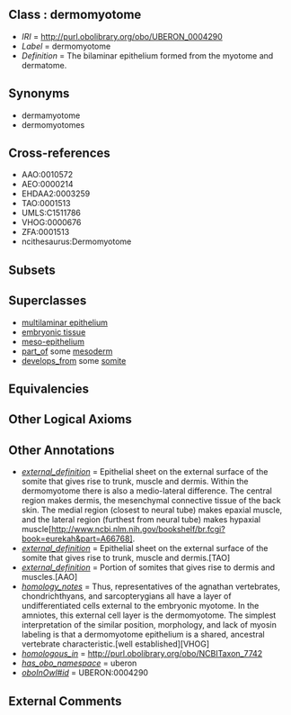 
## Class : dermomyotome

 * *IRI* = http://purl.obolibrary.org/obo/UBERON_0004290
 * *Label* = dermomyotome
 * *Definition* = The bilaminar epithelium formed from the myotome and dermatome.

## Synonyms

 * dermamyotome
 * dermomyotomes

## Cross-references

 * AAO:0010572
 * AEO:0000214
 * EHDAA2:0003259
 * TAO:0001513
 * UMLS:C1511786
 * VHOG:0000676
 * ZFA:0001513
 * ncithesaurus:Dermomyotome

## Subsets


## Superclasses

 * [multilaminar epithelium](../../UBERON/86/UBERON_0000486.md)
 * [embryonic tissue](../../UBERON/91/UBERON_0005291.md)
 * [meso-epithelium](../../UBERON/75/UBERON_0012275.md)
 * [part_of](../../BFO/50/BFO_0000050.md) some [mesoderm](../../UBERON/26/UBERON_0000926.md)
 * [develops_from](../../RO/02/RO_0002202.md) some [somite](../../UBERON/29/UBERON_0002329.md)

## Equivalencies


## Other Logical Axioms


## Other Annotations

 * *[external_definition](../../UBPROP/01/UBPROP_0000001.md)* = Epithelial sheet on the external surface of the somite that gives rise to trunk, muscle and dermis. Within the dermomyotome there is also a medio-lateral difference. The central region makes dermis, the mesenchymal connective tissue of the back skin. The medial region (closest to neural tube) makes epaxial muscle, and the lateral region (furthest from neural tube) makes hypaxial muscle[http://www.ncbi.nlm.nih.gov/bookshelf/br.fcgi?book=eurekah&part=A66768].
 * *[external_definition](../../UBPROP/01/UBPROP_0000001.md)* = Epithelial sheet on the external surface of the somite that gives rise to trunk, muscle and dermis.[TAO]
 * *[external_definition](../../UBPROP/01/UBPROP_0000001.md)* = Portion of somites that gives rise to dermis and muscles.[AAO]
 * *[homology_notes](../../UBPROP/03/UBPROP_0000003.md)* = Thus, representatives of the agnathan vertebrates, chondrichthyans, and sarcopterygians all have a layer of undifferentiated cells external to the embryonic myotome. In the amniotes, this external cell layer is the dermomyotome. The simplest interpretation of the similar position, morphology, and lack of myosin labeling is that a dermomyotome epithelium is a shared, ancestral vertebrate characteristic.[well established][VHOG]
 * *[homologous_in](../../core#homologous/in/core#homologous_in.md)* = http://purl.obolibrary.org/obo/NCBITaxon_7742
 * *[has_obo_namespace](../../ce/oboInOwl#hasOBONamespace.md)* = uberon
 * *[oboInOwl#id](../../id/oboInOwl#id.md)* = UBERON:0004290

## External Comments


